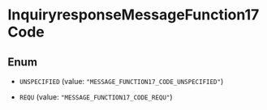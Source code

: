

# InquiryresponseMessageFunction17Code

## Enum


* `UNSPECIFIED` (value: `"MESSAGE_FUNCTION17_CODE_UNSPECIFIED"`)

* `REQU` (value: `"MESSAGE_FUNCTION17_CODE_REQU"`)



